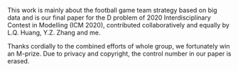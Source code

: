 This work is mainly about the football game team strategy based on big data and is our final paper for the D problem of 2020 Interdisciplinary Contest in Modelling (ICM 2020), contributed collaboratively and equally by L.Q. Huang, Y.Z. Zhang and me. 

Thanks cordially to the combined efforts of whole group, we fortunately win an M-prize. Due to privacy and copyright, the control number in our paper is erased.
